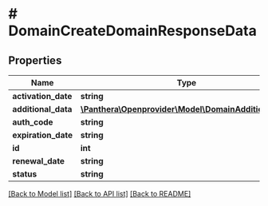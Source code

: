 # # DomainCreateDomainResponseData

## Properties

Name | Type | Description | Notes
------------ | ------------- | ------------- | -------------
**activation_date** | **string** |  | [optional]
**additional_data** | [**\Panthera\Openprovider\Model\DomainAdditionalData**](DomainAdditionalData.md) |  | [optional]
**auth_code** | **string** |  | [optional]
**expiration_date** | **string** |  | [optional]
**id** | **int** |  | [optional]
**renewal_date** | **string** |  | [optional]
**status** | **string** |  | [optional]

[[Back to Model list]](../../README.md#models) [[Back to API list]](../../README.md#endpoints) [[Back to README]](../../README.md)

